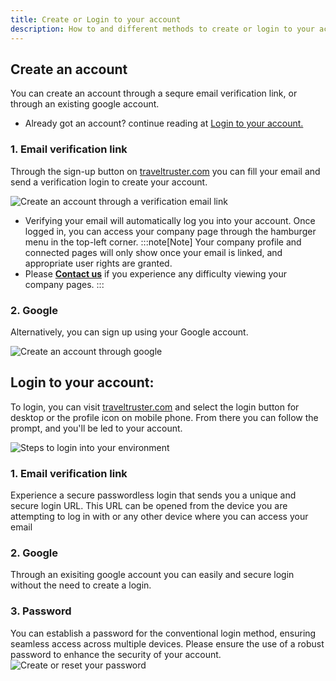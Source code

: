 ```yaml
---
title: Create or Login to your account
description: How to and different methods to create or login to your account
---
```


## Create an account

You can create an account through a sequre email verification link, or through an existing google account. 

- Already got an account? continue reading at [Login to your account.](/user_manual/login/#login-to-your-account)

### 1. Email verification link
Through the sign-up button on [traveltruster.com](https://www.traveltruster.com/?modal=account&flow=signup) you can fill your email and send a verification login to create your account. 

![Create an account through a verification email link](/images/Create_an_account.jpg)

- Verifying your email will automatically log you into your account. Once logged in, you can access your company page through the hamburger menu in the top-left corner.
:::note[Note]
Your company profile and connected pages will only show once your email is linked, and appropriate user rights are granted.
- Please [**Contact us**](mailto:info@traveltruster.com?subject=Issues%20viewing%20my%20company%20page)  if you experience any difficulty viewing your company pages.
:::


### 2. Google 
Alternatively, you can sign up using your Google account.

![Create an account through google](/images/Create_an_account2.jpg)

## Login to your account:

To login, you can visit [traveltruster.com](https://www.traveltruster.com/?modal=account&flow=signin) and select the login button for desktop or the profile icon on mobile phone.
From there you can follow the prompt, and you'll be led to your account. 

![Steps to login into your environment](/images/login_steps1.jpg)

### 1. Email verification link
Experience a secure passwordless login that sends you a unique and secure login URL. This URL can be opened from the device you are attempting to log in with or any other device where you can access your email

### 2. Google 
Through an exisiting google account you can easily and secure login without the need to create a login.

### 3. Password 
You can establish a password for the conventional login method, ensuring seamless access across multiple devices. Please ensure the use of a robust password to enhance the security of your account.
![Create or reset your password](/images/reset_password.jpg)






